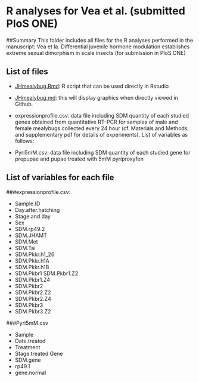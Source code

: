 # R analyses for Vea et al.  (submitted PloS ONE)


##Summary
This folder includes all files for the R analyses performed in the manuscript: Vea et la. Differential juvenile hormone modulation establishes extreme sexual dimorphism in scale insects (for submission in PloS ONE)

## List of files
- [JHmealybug.Rmd](https://github.com/zourloubidou/mealybugJH/blob/master/JHmealybug.Rmd): R script that can be used directly in Rstudio
- [JHmealybug.md](https://github.com/zourloubidou/mealybugJH/blob/master/JHmealybug.md): this will display graphics when directly viewed in Github.
 
- expressionprofile.csv: data file including SDM quantity of each studied genes obtained from quantitative RT-PCR for samples of male and female mealybugs collected every 24 hour (cf. Materials and Methods, and supplementary pdf for details of experiments). List of variables as follows: 

- Pyri5mM.csv: data file including SDM quantity of each studied gene for prepupae and pupae treated with 5mM pyriproxyfen

## List of variables for each file
###expressionprofile.csv:
- Sample.ID
- Day.after.hatching	
- Stage.and.day	
- Sex	
- SDM.rp49.2	
- SDM.JHAMT	
- SDM.Met	
- SDM.Tai	
- SDM.Pkkr.h1_26	
- SDM.Pkkr.h1A	
- SDM.Pkkr.h1B	
- SDM.Pkbr1	SDM.Pkbr1.Z2	
- SDM.Pkbr1.Z4	
- SDM.Pkbr2	
- SDM.Pkbr2.Z2	
- SDM.Pkbr2.Z4	
- SDM.Pkbr3	
- SDM.Pkbr3.Z2

###Pyri5mM.csv
- Sample	
- Date.treated	
- Treatment	
- Stage.treated	Gene	
- SDM.gene	
- rp49.1	
- gene.normal





